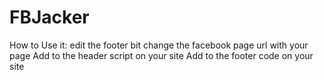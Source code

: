 # FBJacker

How to Use it:
edit the footer bit change the facebook page url with your page
Add to the header script on your site
Add to the footer code on your site
